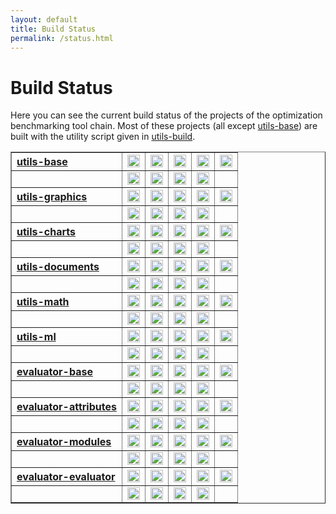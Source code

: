 ```yaml
---
layout: default
title: Build Status
permalink: /status.html
---
```


# Build Status

Here you can see the current build status of the projects of the optimization benchmarking tool chain. Most of these projects (all except <a href="https://github.com/optimizationBenchmarking/utils-base">utils-base</a>) are built with the utility script given in <a href="https://github.com/optimizationBenchmarking/utils-build">utils-build</a>.

<table border="1">

<tr><th style="text-align:left"><a href="https://github.com/optimizationBenchmarking/utils-base">utils-base</a></th>
<td><a href="https://travis-ci.org/optimizationBenchmarking/utils-base/"><img alt="Travis CI Build Status" src="https://img.shields.io/travis/optimizationBenchmarking/utils-base/master.svg" height="20"/></a></td>
<td><a href="https://codeship.com/projects/131027e0-8ab8-0133-0904-7246c649b408/status?branch=master"><img alt="Codeship Build Status" src="https://img.shields.io/codeship/131027e0-8ab8-0133-0904-7246c649b408.svg" height="20"/></a></td>
<td><a href="https://circleci.com/gh/optimizationBenchmarking/utils-base"><img alt="CircleCI Build Status" src="https://img.shields.io/circleci/project/optimizationBenchmarking/utils-base.svg" height="20"/></a></td>
<td><a href="https://semaphoreci.com/thomasweise/utils-base"><img alt="Semaphore Build Status" src="https://semaphoreci.com/api/v1/projects/307f0e82-6765-4e5c-80c6-3566c2086110/642552/shields_badge.svg" height="20"/></a></td>
<td><a href="https://snap-ci.com/optimizationBenchmarking/utils-base/branch/master"><img alt="Snap CI Build Status" src="https://img.shields.io/snap-ci/optimizationBenchmarking/utils-base/master.svg" height="20"/></a></td>
</tr><tr><td />
<td><a href="https://app.wercker.com/#applications/567a005a13c2df2b623ee96c"><img alt="Wercker Build Status" src="https://img.shields.io/wercker/ci/567a005a13c2df2b623ee96c.svg" height="20"/></a></td>
<td><a href="https://app.shippable.com/projects/567a0f771895ca447466cf07"><img alt="Shippable Build Status" src="https://img.shields.io/shippable/567a0f771895ca447466cf07.svg" height="20"/></a></td>
<td><a href="https://ci.appveyor.com/project/thomasWeise/utils-base"><img alt="AppVeyor Build Status" src="https://img.shields.io/appveyor/ci/thomasWeise/utils-base.svg" height="20"/></a></td>
<td><a href="https://drone.io/github.com/optimizationBenchmarking/utils-base/latest"><img alt="Drone IO Build Status" src="https://drone.io/github.com/optimizationBenchmarking/utils-base/status.png" height="20"/></a></td>
<td /></tr>

<tr><th style="text-align:left"><a href="https://github.com/optimizationBenchmarking/utils-graphics">utils-graphics</a></th>
<td><a href="https://travis-ci.org/optimizationBenchmarking/utils-graphics/"><img alt="Travis CI Build Status" src="https://img.shields.io/travis/optimizationBenchmarking/utils-graphics/master.svg" height="20"/></a></td>
<td><a href="https://codeship.com/projects/064e4220-8d10-0133-53ec-561902d161f6/status?branch=master"><img alt="Codeship Build Status" src="https://img.shields.io/codeship/064e4220-8d10-0133-53ec-561902d161f6.svg" height="20"/></a></td>
<td><a href="https://circleci.com/gh/optimizationBenchmarking/utils-graphics"><img alt="CircleCI Build Status" src="https://img.shields.io/circleci/project/optimizationBenchmarking/utils-graphics.svg" height="20"/></a></td>
<td><a href="https://semaphoreci.com/thomasweise/utils-graphics"><img alt="Semaphore Build Status" src="https://semaphoreci.com/api/v1/projects/37055847-7790-4676-ab34-e0dc475c4494/645165/shields_badge.svg" height="20"/></a></td>
<td><a href="https://snap-ci.com/optimizationBenchmarking/utils-graphics/branch/master"><img alt="Snap CI Build Status" src="https://img.shields.io/snap-ci/optimizationBenchmarking/utils-graphics/master.svg" height="20"/></a></td>
</tr><tr><td />
<td><a href="https://app.wercker.com/#applications/567cdedf1e29124443101992"><img alt="Wercker Build Status" src="https://img.shields.io/wercker/ci/567cdedf1e29124443101992.svg" height="20"/></a></td>
<td><a href="https://app.shippable.com/projects/567cde0f1895ca447466ea67"><img alt="Shippable Build Status" src="https://img.shields.io/shippable/567cde0f1895ca447466ea67.svg" height="20"/></a></td>
<td><a href="https://ci.appveyor.com/project/thomasWeise/utils-graphics"><img alt="AppVeyor Build Status" src="https://img.shields.io/appveyor/ci/thomasWeise/utils-graphics.svg" height="20"/></a></td>
<td><a href="https://drone.io/github.com/optimizationBenchmarking/utils-graphics/latest"><img alt="Drone IO Build Status" src="https://drone.io/github.com/optimizationBenchmarking/utils-graphics/status.png" height="20"/></a></td>
<td /></tr>

<tr><th style="text-align:left"><a href="https://github.com/optimizationBenchmarking/utils-charts">utils-charts</a></th>
<td><a href="https://travis-ci.org/optimizationBenchmarking/utils-charts/"><img alt="Travis CI Build Status" src="https://img.shields.io/travis/optimizationBenchmarking/utils-charts/master.svg" height="20"/></a></td>
<td><a href="https://codeship.com/projects/98b6ed40-9313-0133-eeff-62bc10e087c9/status?branch=master"><img alt="Codeship Build Status" src="https://img.shields.io/codeship/98b6ed40-9313-0133-eeff-62bc10e087c9.svg" height="20"/></a></td>
<td><a href="https://circleci.com/gh/optimizationBenchmarking/utils-charts"><img alt="CircleCI Build Status" src="https://img.shields.io/circleci/project/optimizationBenchmarking/utils-charts.svg" height="20"/></a></td>
<td><a href="https://semaphoreci.com/thomasweise/utils-charts"><img alt="Semaphore Build Status" src="https://semaphoreci.com/api/v1/projects/1a49b053-325a-4bdf-a593-b7cb2a5537b7/648380/shields_badge.svg" height="20"/></a></td>
<td><a href="https://snap-ci.com/optimizationBenchmarking/utils-charts/branch/master"><img alt="Snap CI Build Status" src="https://img.shields.io/snap-ci/optimizationBenchmarking/utils-charts/master.svg" height="20"/></a></td>
</tr><tr><td />
<td><a href="https://app.wercker.com/#applications/568717b5b1b23faa66047e43"><img alt="Wercker Build Status" src="https://img.shields.io/wercker/ci/568717b5b1b23faa66047e43.svg" height="20"/></a></td>
<td><a href="https://app.shippable.com/projects/568717d61895ca44746737b4"><img alt="Shippable Build Status" src="https://img.shields.io/shippable/568717d61895ca44746737b4.svg" height="20"/></a></td>
<td><a href="https://ci.appveyor.com/project/thomasWeise/utils-charts"><img alt="AppVeyor Build Status" src="https://img.shields.io/appveyor/ci/thomasWeise/utils-charts.svg" height="20"/></a></td>
<td><a href="https://drone.io/github.com/optimizationBenchmarking/utils-charts/latest"><img alt="Drone IO Build Status" src="https://drone.io/github.com/optimizationBenchmarking/utils-charts/status.png" height="20"/></a></td>
<td /></tr>

<tr><th style="text-align:left"><a href="https://github.com/optimizationBenchmarking/utils-documents">utils-documents</a></th>
<td><a href="https://travis-ci.org/optimizationBenchmarking/utils-documents/"><img alt="Travis CI Build Status" src="https://img.shields.io/travis/optimizationBenchmarking/utils-documents/master.svg" height="20"/></a></td>
<td><a href="https://codeship.com/projects/4b486410-94e7-0133-7934-569edec715f0/status?branch=master"><img alt="Codeship Build Status" src="https://img.shields.io/codeship/4b486410-94e7-0133-7934-569edec715f0.svg" height="20"/></a></td>
<td><a href="https://circleci.com/gh/optimizationBenchmarking/utils-documents"><img alt="CircleCI Build Status" src="https://img.shields.io/circleci/project/optimizationBenchmarking/utils-documents.svg" height="20"/></a></td>
<td><a href="https://semaphoreci.com/thomasweise/utils-documents"><img alt="Semaphore Build Status" src="https://semaphoreci.com/api/v1/projects/f51172fa-8634-4066-93f5-1e234fb83e6a/648744/shields_badge.svg" height="20"/></a></td>
<td><a href="https://snap-ci.com/optimizationBenchmarking/utils-documents/branch/master"><img alt="Snap CI Build Status" src="https://img.shields.io/snap-ci/optimizationBenchmarking/utils-documents/master.svg" height="20"/></a></td>
</tr><tr><td />
<td><a href="https://app.wercker.com/#applications/568a2829b1b23faa660a4cba"><img alt="Wercker Build Status" src="https://img.shields.io/wercker/ci/568a2829b1b23faa660a4cba.svg" height="20"/></a></td>
<td><a href="https://app.shippable.com/projects/568b67c31895ca4474675798"><img alt="Shippable Build Status" src="https://img.shields.io/shippable/568b67c31895ca4474675798.svg" height="20"/></a></td>
<td><a href="https://ci.appveyor.com/project/thomasWeise/utils-documents"><img alt="AppVeyor Build Status" src="https://img.shields.io/appveyor/ci/thomasWeise/utils-documents.svg" height="20"/></a></td>
<td><a href="https://drone.io/github.com/optimizationBenchmarking/utils-documents/latest"><img alt="Drone IO Build Status" src="https://drone.io/github.com/optimizationBenchmarking/utils-documents/status.png" height="20"/></a></td>
<td /></tr>

<tr><th style="text-align:left"><a href="https://github.com/optimizationBenchmarking/utils-math">utils-math</a></td>
<td><a href="https://travis-ci.org/optimizationBenchmarking/utils-math/"><img alt="Travis CI Build Status" src="https://img.shields.io/travis/optimizationBenchmarking/utils-math/master.svg" height="20"/></a></td>
<td><a href="https://codeship.com/projects/df6a04d0-95cd-0133-0724-520d149e6bdf/status?branch=master"><img alt="Codeship Build Status" src="https://img.shields.io/codeship/df6a04d0-95cd-0133-0724-520d149e6bdf.svg" height="20"/></a></td>
<td><a href="https://circleci.com/gh/optimizationBenchmarking/utils-math"><img alt="CircleCI Build Status" src="https://img.shields.io/circleci/project/optimizationBenchmarking/utils-math.svg" height="20"/></a></td>
<td><a href="https://semaphoreci.com/thomasweise/utils-math"><img alt="Semaphore Build Status" src="https://semaphoreci.com/api/v1/projects/b860f536-2594-42ac-8a60-fc60e59eb7a1/650254/shields_badge.svg" height="20"/></a></td>
<td><a href="https://snap-ci.com/optimizationBenchmarking/utils-math/branch/master"><img alt="Snap CI Build Status" src="https://img.shields.io/snap-ci/optimizationBenchmarking/utils-math/master.svg" height="20"/></a></td>
</tr><tr><td />
<td><a href="https://app.wercker.com/#applications/568ba550b1b23faa66185263"><img alt="Wercker Build Status" src="https://img.shields.io/wercker/ci/568ba550b1b23faa66185263.svg" height="20"/></a></td>
<td><a href="https://app.shippable.com/projects/568ba7061895ca4474675a6b"><img alt="Shippable Build Status" src="https://img.shields.io/shippable/568ba7061895ca4474675a6b.svg" height="20"/></a></td>
<td><a href="https://ci.appveyor.com/project/thomasWeise/utils-math"><img alt="AppVeyor Build Status" src="https://img.shields.io/appveyor/ci/thomasWeise/utils-math.svg" height="20"/></a></td>
<td><a href="https://drone.io/github.com/optimizationBenchmarking/utils-math/latest"><img alt="Drone IO Build Status" src="https://drone.io/github.com/optimizationBenchmarking/utils-math/status.png" height="20"/></a></td>
<td /></tr>

<tr><th style="text-align:left"><a href="https://github.com/optimizationBenchmarking/utils-ml">utils-ml</a></th>
<td><a href="https://travis-ci.org/optimizationBenchmarking/utils-ml/"><img alt="Travis CI Build Status" src="https://img.shields.io/travis/optimizationBenchmarking/utils-ml/master.svg" height="20"/></a></td>
<td><a href="https://codeship.com/projects/0bf84bc0-972f-0133-eaba-0ac91e08390f/status?branch=master"><img alt="Codeship Build Status" src="https://img.shields.io/codeship/0bf84bc0-972f-0133-eaba-0ac91e08390f.svg" height="20"/></a></td>
<td><a href="https://circleci.com/gh/optimizationBenchmarking/utils-ml"><img alt="CircleCI Build Status" src="https://img.shields.io/circleci/project/optimizationBenchmarking/utils-ml.svg" height="20"/></a></td>
<td><a href="https://semaphoreci.com/thomasweise/utils-ml"><img alt="Semaphore Build Status" src="https://semaphoreci.com/api/v1/projects/38804fc9-fbc9-4d14-bfec-da9455b34563/652888/shields_badge.svg" height="20"/></a></td>
<td><a href="https://snap-ci.com/optimizationBenchmarking/utils-ml/branch/master"><img alt="Snap CI Build Status" src="https://img.shields.io/snap-ci/optimizationBenchmarking/utils-ml/master.svg" height="20"/></a></td>
</tr><tr><td />
<td><a href="https://app.wercker.com/#applications/568dfc8a41034d154e0a2486"><img alt="Wercker Build Status" src="https://img.shields.io/wercker/ci/568dfc8a41034d154e0a2486.svg" height="20"/></a></td>
<td><a href="https://app.shippable.com/projects/568df9991895ca447467b857"><img alt="Shippable Build Status" src="https://img.shields.io/shippable/568df9991895ca447467b857.svg" height="20"/></a></td>
<td><a href="https://ci.appveyor.com/project/thomasWeise/utils-ml"><img alt="AppVeyor Build Status" src="https://img.shields.io/appveyor/ci/thomasWeise/utils-ml.svg" height="20"/></a></td>
<td><a href="https://drone.io/github.com/optimizationBenchmarking/utils-ml/latest"><img alt="Drone IO Build Status" src="https://drone.io/github.com/optimizationBenchmarking/utils-ml/status.png" height="20"/></a></td>
<td /></tr>

<tr><th style="text-align:left"><a href="https://github.com/optimizationBenchmarking/evaluator-base">evaluator-base</a></th>
<td><a href="https://travis-ci.org/optimizationBenchmarking/evaluator-base/"><img alt="Travis CI Build Status" src="https://img.shields.io/travis/optimizationBenchmarking/evaluator-base/master.svg" height="20"/></a></td>
<td><a href="https://codeship.com/projects/37001140-9d37-0133-8178-0231463e1316/status?branch=master"><img alt="Codeship Build Status" src="https://img.shields.io/codeship/37001140-9d37-0133-8178-0231463e1316.svg" height="20"/></a></td>
<td><a href="https://circleci.com/gh/optimizationBenchmarking/evaluator-base"><img alt="CircleCI Build Status" src="https://img.shields.io/circleci/project/optimizationBenchmarking/evaluator-base.svg" height="20"/></a></td>
<td><a href="https://semaphoreci.com/thomasweise/evaluator-base"><img alt="Semaphore Build Status" src="https://semaphoreci.com/api/v1/projects/aae7f9de-64e1-4cb6-a9da-2afb583853ec/661870/shields_badge.svg" height="20"/></a></td>
<td><a href="https://snap-ci.com/optimizationBenchmarking/evaluator-base/branch/master"><img alt="Snap CI Build Status" src="https://img.shields.io/snap-ci/optimizationBenchmarking/evaluator-base/master.svg" height="20"/></a></td>
</tr><tr><td />
<td><a href="https://app.wercker.com/#applications/56981ef655813dda3b07c3fb"><img alt="Wercker Build Status" src="https://img.shields.io/wercker/ci/56981ef655813dda3b07c3fb.svg" height="20"/></a></td>
<td><a href="https://app.shippable.com/projects/56981e821895ca4474685412"><img alt="Shippable Build Status" src="https://img.shields.io/shippable/56981e821895ca4474685412.svg" height="20"/></a></td>
<td><a href="https://ci.appveyor.com/project/thomasWeise/evaluator-base"><img alt="AppVeyor Build Status" src="https://img.shields.io/appveyor/ci/thomasWeise/evaluator-base.svg" height="20"/></a></td>
<td><a href="https://drone.io/github.com/optimizationBenchmarking/evaluator-base/latest"><img alt="Drone IO Build Status" src="https://drone.io/github.com/optimizationBenchmarking/evaluator-base/status.png" height="20"/></a></td>
<td /></tr>


<tr><th style="text-align:left"><a href="https://github.com/optimizationBenchmarking/evaluator-attributes">evaluator-attributes</a></th>
<td><a href="https://travis-ci.org/optimizationBenchmarking/evaluator-attributes/"><img alt="Travis CI Build Status" src="https://img.shields.io/travis/optimizationBenchmarking/evaluator-attributes/master.svg" height="20"/></a></td>
<td><a href="https://codeship.com/projects/d2cb5d80-9dff-0133-5815-1a74f7994c2d/status?branch=master"><img alt="Codeship Build Status" src="https://img.shields.io/codeship/d2cb5d80-9dff-0133-5815-1a74f7994c2d.svg" height="20"/></a></td>
<td><a href="https://circleci.com/gh/optimizationBenchmarking/evaluator-attributes"><img alt="CircleCI Build Status" src="https://img.shields.io/circleci/project/optimizationBenchmarking/evaluator-attributes.svg" height="20"/></a></td>
<td><a href="https://semaphoreci.com/thomasweise/evaluator-attributes"><img alt="Semaphore Build Status" src="https://semaphoreci.com/api/v1/projects/ee77745a-4eaf-4143-8a39-10130e1d8bb6/663306/shields_badge.svg" height="20"/></a></td>
<td><a href="https://snap-ci.com/optimizationBenchmarking/evaluator-attributes/branch/master"><img alt="Snap CI Build Status" src="https://img.shields.io/snap-ci/optimizationBenchmarking/evaluator-attributes/master.svg" height="20"/></a></td>
</tr><tr><td />
<td><a href="https://app.wercker.com/#applications/56996b963e708cf42301dfcf"><img alt="Wercker Build Status" src="https://img.shields.io/wercker/ci/56996b963e708cf42301dfcf.svg" height="20"/></a></td>
<td><a href="https://app.shippable.com/projects/5699692b1895ca44746ff799"><img alt="Shippable Build Status" src="https://img.shields.io/shippable/5699692b1895ca44746ff799.svg" height="20"/></a></td>
<td><a href="https://ci.appveyor.com/project/thomasWeise/evaluator-attributes"><img alt="AppVeyor Build Status" src="https://img.shields.io/appveyor/ci/thomasWeise/evaluator-attributes.svg" height="20"/></a></td>
<td><a href="https://drone.io/github.com/optimizationBenchmarking/evaluator-attributes/latest"><img alt="Drone IO Build Status" src="https://drone.io/github.com/optimizationBenchmarking/evaluator-attributes/status.png" height="20"/></a></td>
<td /></tr>

<tr><th style="text-align:left"><a href="https://github.com/optimizationBenchmarking/evaluator-modules">evaluator-modules</a></th>
<td><a href="https://travis-ci.org/optimizationBenchmarking/evaluator-modules/"><img alt="Travis CI Build Status" src="https://img.shields.io/travis/optimizationBenchmarking/evaluator-modules/master.svg" height="20"/></a></td>
<td><a href="https://codeship.com/projects/8f261d00-ce13-0133-3cea-32b8bfabf829/status?branch=master"><img alt="Codeship Build Status" src="https://img.shields.io/codeship/8f261d00-ce13-0133-3cea-32b8bfabf829.svg" height="20"/></a></td>
<td><a href="https://circleci.com/gh/optimizationBenchmarking/evaluator-modules"><img alt="CircleCI Build Status" src="https://img.shields.io/circleci/project/optimizationBenchmarking/evaluator-modules.svg" height="20"/></a></td>
<td><a href="https://semaphoreci.com/thomasweise/evaluator-modules"><img alt="Semaphore Build Status" src="https://semaphoreci.com/api/v1/thomasweise/evaluator-modules/branches/master/shields_badge.svg" height="20"/></a></td>
<td><a href="https://snap-ci.com/optimizationBenchmarking/evaluator-modules/branch/master"><img alt="Snap CI Build Status" src="https://img.shields.io/snap-ci/optimizationBenchmarking/evaluator-modules/master.svg" height="20"/></a></td>
</tr><tr><td />
<td><a href="https://app.wercker.com/#applications/56ea1586d19bbb306a05dd96"><img alt="Wercker Build Status" src="https://img.shields.io/wercker/ci/56ea1586d19bbb306a05dd96.svg" height="20"/></a></td>
<td><a href="https://app.shippable.com/projects/56ea17649d043da07be0a954"><img alt="Shippable Build Status" src="https://img.shields.io/shippable/56ea17649d043da07be0a954.svg" height="20"/></a></td>
<td><a href="https://ci.appveyor.com/project/thomasWeise/evaluator-modules"><img alt="AppVeyor Build Status" src="https://img.shields.io/appveyor/ci/thomasWeise/evaluator-modules.svg" height="20"/></a></td>
<td><a href="https://drone.io/github.com/optimizationBenchmarking/evaluator-modules/latest"><img alt="Drone IO Build Status" src="https://drone.io/github.com/optimizationBenchmarking/evaluator-modules/status.png" height="20"/></a></td>
<td /></tr>

<tr><th style="text-align:left"><a href="https://github.com/optimizationBenchmarking/evaluator-evaluator">evaluator-evaluator</a></th>
<td><a href="https://travis-ci.org/optimizationBenchmarking/evaluator-evaluator/"><img alt="Travis CI Build Status" src="https://img.shields.io/travis/optimizationBenchmarking/evaluator-evaluator/master.svg" height="20"/></a></td>
<td><a href="https://codeship.com/projects/543982f0-e4fb-0133-9457-6a2823a81008/status?branch=master"><img alt="Codeship Build Status" src="https://img.shields.io/codeship/543982f0-e4fb-0133-9457-6a2823a81008.svg" height="20"/></a></td>
<td><a href="https://circleci.com/gh/optimizationBenchmarking/evaluator-evaluator"><img alt="CircleCI Build Status" src="https://img.shields.io/circleci/project/optimizationBenchmarking/evaluator-evaluator.svg" height="20"/></a></td>
<td><a href="https://semaphoreci.com/thomasweise/evaluator-evaluator"><img alt="Semaphore Build Status" src="https://semaphoreci.com/api/v1/thomasweise/evaluator-evaluator/branches/master/shields_badge.svg" height="20"/></a></td>
<td><a href="https://snap-ci.com/optimizationBenchmarking/evaluator-evaluator/branch/master"><img alt="Snap CI Build Status" src="https://img.shields.io/snap-ci/optimizationBenchmarking/evaluator-evaluator/master.svg" height="20"/></a></td>
</tr><tr><td />
<td><a href="https://app.wercker.com/#applications/5710814eae7ab0154f011d6d"><img alt="Wercker Build Status" src="https://img.shields.io/wercker/ci/5710814eae7ab0154f011d6d.svg" height="20"/></a></td>
<td><a href="https://app.shippable.com/projects/5710800a2a8192902e1c1edf"><img alt="Shippable Build Status" src="https://img.shields.io/shippable/5710800a2a8192902e1c1edf.svg" height="20"/></a></td>
<td><a href="https://ci.appveyor.com/project/thomasWeise/evaluator-evaluator"><img alt="AppVeyor Build Status" src="https://img.shields.io/appveyor/ci/thomasWeise/evaluator-evaluator.svg" height="20"/></a></td>
<td><a href="https://drone.io/github.com/optimizationBenchmarking/evaluator-evaluator/latest"><img alt="Drone IO Build Status" src="https://drone.io/github.com/optimizationBenchmarking/evaluator-evaluator/status.png" height="20"/></a></td>
<td /></tr>

</table>